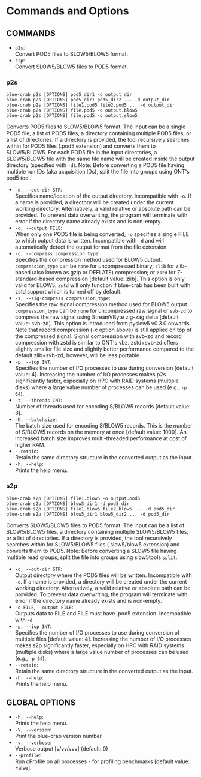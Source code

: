 # Commands and Options

## COMMANDS

* `p2s`:<br/>
         Convert POD5 files to SLOW5/BLOW5 format.
* `s2p`:<br/>
         Convert SLOW5/BLOW5 files to POD5 format.

### p2s

```
blue-crab p2s [OPTIONS] pod5_dir1 -d output_dir
blue-crab p2s [OPTIONS] pod5_dir1 pod5_dir2 ... -d output_dir
blue-crab p2s [OPTIONS] file1.pod5 file2.pod5 ... -d output_dir
blue-crab p2s [OPTIONS] file.pod5 -o output.blow5
blue-crab p2s [OPTIONS] file.pod5 -o output.slow5
```

Converts POD5 files to SLOW5/BLOW5 format.
The input can be a single POD5 file, a list of POD5 files, a directory containing multiple POD5 files, or a list of directories. If a directory is provided, the tool recursively searches within for POD5 files (.pod5 extension) and converts them to SLOW5/BLOW5.
For each POD5 file in the input directories, a SLOW5/BLOW5 file with the same file name will be created inside the output directory (specified with `-d`).
Note: Before converting a POD5 file having multiple run IDs (aka acquisition IDs), split the file into groups using ONT's pod5 tool.

*  `-d, --out-dir STR`:<br/>
   Specifies name/location of the output directory. Incompatible with `-o`. If a name is provided, a directory will be created under the current working directory. Alternatively, a valid relative or absolute path can be provided. To prevent data overwriting, the program will terminate with error if the directory name already exists and is non-empty.
*  `-o, --output FILE`:<br/>
   When only one POD5 file is being converted, `-o` specifies a single FILE to which output data is written. Incompatible with `-d` and will automatically detect the output format from the file extension.
*  `-c, --compress compression_type`:<br/>
   Specifies the compression method used for BLOW5 output. `compression_type` can be `none` for uncompressed binary; `zlib` for zlib-based (also known as gzip or DEFLATE) compression; or `zstd` for Z-standard-based compression [default value: zlib]. This option is only valid for BLOW5. `zstd` will only function if blue-crab has been built with zstd support which is turned off by default.
*  `-s, --sig-compress compression_type`:<br/>
   Specifies the raw signal compression method used for BLOW5 output. `compression_type` can be `none` for uncompressed raw signal or `svb-zd` to compress the raw signal using StreamVByte zig-zag delta [default value: svb-zd]. This option is introduced from pyslow5 v0.3.0 onwards. Note that record compression (-c option above) is still applied on top of the compressed signal. Signal compression with svb-zd and record compression with zstd is similar to ONT's vbz.  zstd+svb-zd offers slightly smaller file size and slightly better performance compared to the default zlib+svb-zd, however, will be less portable.
*  `-p, --iop INT`:<br/>
    Specifies the number of I/O processes to use during conversion [default value: 4]. Increasing the number of I/O processes makes p2s significantly faster, especially on HPC with RAID systems (multiple disks) where a large value number of processes can be used (e.g., `-p 64`).
* `-t, --threads INT`:<br/>
    Number of threads used for encoding S/BLOW5 records [default value: 8].
* `-K, --batchsize`:<br/>
    The batch size used for encoding S/BLOW5 records. This is the number of S/BLOW5 records on the memory at once [default value: 1000]. An increased batch size improves multi-threaded performance at cost of higher RAM.
*  `--retain`:<br/>
	Retain the same directory structure in the converted output as the input.
*  `-h, --help`:<br/>
    Prints the help menu.


### s2p

```
blue-crab s2p [OPTIONS] file1.blow5 -o output.pod5
blue-crab s2p [OPTIONS] blow5_dir1 -d pod5_dir
blue-crab s2p [OPTIONS] file1.blow5 file2.blow5 ... -d pod5_dir
blue-crab s2p [OPTIONS] blow5_dir1 blow5_dir2 ... -d pod5_dir
```

Converts SLOW5/BLOW5 files to POD5 format.
The input can be a list of SLOW5/BLOW5 files, a directory containing multiple SLOW5/BLOW5 files, or a list of directories. If a directory is provided, the tool recursively searches within for SLOW5/BLOW5 files (.slow5/blow5 extension) and converts them to POD5.
Note: Before converting a SLOW5 file having multiple read groups, split the file into groups using slow5tools `split`.

*   `-d, --out-dir STR`:<br/>
    Output directory where the POD5 files will be written. Incompatible with `-o`. If a name is provided, a directory will be created under the current working directory. Alternatively, a valid relative or absolute path can be provided. To prevent data overwriting, the program will terminate with error if the directory name already exists and is non-empty.
*  `-o FILE`, `--output FILE`:<br/>
    Outputs data to FILE and FILE must have .pod5 extension.  Incompatible with `-d`.
*  `-p, --iop INT`:<br/>
    Specifies the number of I/O processes to use during conversion of multiple files [default value: 4]. Increasing the number of I/O processes makes s2p significantly faster, especially on HPC with RAID systems (multiple disks) where a large value number of processes can be used (e.g., `-p 64`).
*  `--retain`:<br/>
	Retain the same directory structure in the converted output as the input.
*  `-h, --help`:<br/>
   Prints the help menu.


## GLOBAL OPTIONS

*  `-h, --help`:<br/>
    Prints the help menu.
*  `-V, --version`:<br/>
    Print the blue-crab version number.
*  `-v, --verbose`:<br/>
    Verbose output [v/vv/vvv] (default: 0)
*  `--profile`:<br/>
    Run cProfile on all processes - for profiling benchmarks [default value: False].
